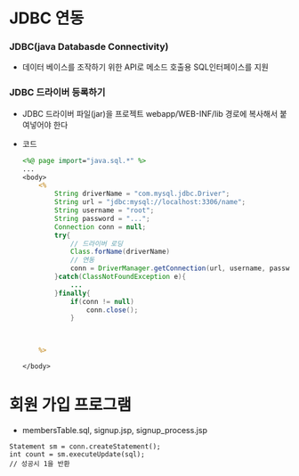 # JDBC 연동  
### JDBC(java Databasde Connectivity)
- 데이터 베이스를 조작하기 위한 API로 메소드 호출용 SQL인터페이스를 지원 

### JDBC 드라이버 등록하기
- JDBC 드라이버 파일(jar)을 프로젝트  webapp/WEB-INF/lib 경로에 복사해서 붙여넣어야 한다

- 코드
	```jsp
	<%@ page import="java.sql.*" %>
	...
	<body>
		<% 
			String driverName = "com.mysql.jdbc.Driver";
			String url = "jdbc:mysql://localhost:3306/name";
			String username = "root";
			String password = "...";
			Connection conn = null;
			try{
				// 드라이버 로딩
				Class.forName(driverName)
				// 연동
				conn = DriverManager.getConnection(url, username, password);
			}catch(ClassNotFoundException e){
				...
			}finally{
				if(conn != null)
					conn.close();
				}
					


		%>

	</body>
	```

# 회원 가입 프로그램 
- membersTable.sql, signup.jsp, signup_process.jsp

```
Statement sm = conn.createStatement();
int count = sm.executeUpdate(sql);
// 성공시 1을 반환

```
